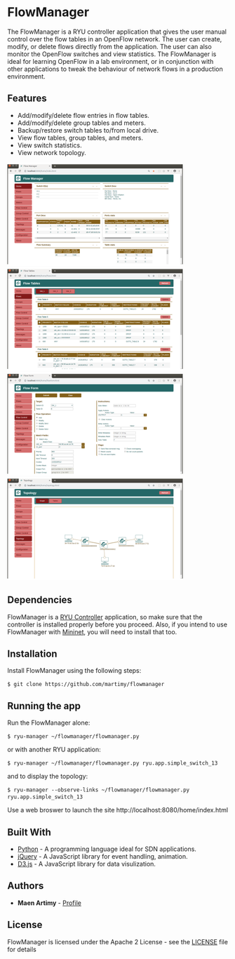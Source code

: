 # FlowManager

The FlowManager is a RYU controller application that gives the user manual control over the flow tables in an OpenFlow network. The user can create, modify, or delete flows directly from the application. The user can also monitor the OpenFlow switches and view statistics. The FlowManager is ideal for learning OpenFlow in a lab environment, or in conjunction with other applications to tweak the behaviour of network flows in a production environment. 

## Features
* Add/modify/delete flow entries in flow tables.
* Add/modify/delete group tables and meters.
* Backup/restore switch tables to/from local drive.
* View flow tables, group tables, and meters.
* View switch statistics.
* View network topology.

![SCREEN1](img/screen1.png) ![SCREEN2](img/screen2.png)
![SCREEN3](img/screen3.png) ![SCREEN4](img/screen4.png)

## Dependencies

FlowManager is a [RYU Controller](https://osrg.github.io/ryu/) application, so make sure that the controller is installed properly before you proceed.
Also, if you intend to use FlowManager with [Mininet](http://mininet.org/), you will need to install that too.

## Installation

Install FlowManager using the following steps:

```
$ git clone https://github.com/martimy/flowmanager
```

## Running the app

Run the FlowManager alone:
```
$ ryu-manager ~/flowmanager/flowmanager.py
```

or with another RYU application:

```
$ ryu-manager ~/flowmanager/flowmanager.py ryu.app.simple_switch_13
```

and to display the topology:

```
$ ryu-manager --observe-links ~/flowmanager/flowmanager.py ryu.app.simple_switch_13
```

Use a web broswer to launch the site http://localhost:8080/home/index.html


## Built With

* [Python](https://www.python.org/) - A programming language ideal for SDN applications.
* [jQuery](https://jquery.com/) - A JavaScript library for event handling, animation.
* [D3.js](https://d3js.org/) - A JavaScript library for data visulization. 

## Authors

* **Maen Artimy** - [Profile](http://adhocnode.com)

## License

FlowManager is licensed under the Apache 2 License - see the [LICENSE](LICENSE) file for details

